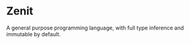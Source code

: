 # Zenit

A general purpose programming language, with full type inference and immutable by default.
